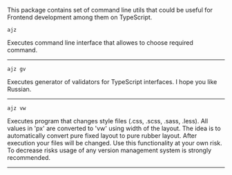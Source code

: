 This package contains set of command line utils that could be useful for Frontend development among them on TypeScript.

    ajz

Executes command line interface that allowes to choose required command.

--------

    ajz gv

Executes generator of validators for TypeScript interfaces. I hope you like Russian.

--------

    ajz vw

Executes program that changes style files (.css, .scss, .sass, .less). All values in 'px' are converted 
to 'vw' using width of the layout. The idea is to automatically convert pure fixed layout to pure rubber layout. 
After execution your files will be changed. Use this functionality at your own risk. To decrease risks usage of any
version management system is strongly recommended.

--------
